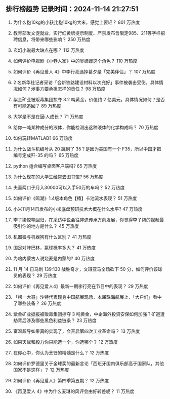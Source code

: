 
## 排行榜趋势 记录时间：2024-11-14 21:27:51
  
  1. 为什么抱10kg的小孩比抱10kg的大米，感觉上要轻？ 801 万热度
    
  2. 教育部发文促就业，实行红黄牌提示制度、严禁发布含限定985、211等字样招聘信息，将带来哪些影响？ 250 万热度
    
  3. 玄幻小说最大缺点在哪？ 112 万热度
    
  4. 如何评价电视剧《小巷人家》中的吴姗姗这个角色？ 110 万热度
    
  5. 如何评价《再见爱人 4》中李行亮选择葛夕是「完美伴侣」？ 107 万热度
    
  6. 2 名新华社记者采访「合新铁路建设材料以次充好」事件被袭击受伤，具体情况如何？涉事方要承担怎样的责任？ 98 万热度
    
  7. 紫金矿业被贩毒集团掠夺 3.2 吨黄金，价值约 2 亿美元，具体情况如何？是否有可能追回？ 89 万热度
    
  8. 大学是不是在逼i人成长？ 71 万热度
    
  9. 给你一吨某种成分的液体，你能检测出这种液体的化学构成吗？ 70 万热度
    
  10. 如何玩转MATLAB? 66 万热度
    
  11. 为什么战斗机编号从 20 跳到了 35？是因为美国有一个 F35，所以中国才把编号定成歼-35 的吗？ 65 万热度
    
  12. python 适合编写桌面客户端吗? 65 万热度
    
  13. 为什么现在的大学生经常去图书馆? 56 万热度
    
  14. 夫妻两口子月入30000可以入手50万的车吗？ 52 万热度
    
  15. 如何评价《鸣潮》1.4版本角色【椿】卡池流水表现？ 51 万热度
    
  16. 小米11月14日发布的小米底盘预研技术大概在什么水平? 47 万热度
    
  17. 李子柒惊艳回归，在采访中说会往非遗传承方向发展，你觉得李子柒的视频最吸引你的地方是什么？ 45 万热度
    
  18. 机器狼与机器狗有什么区别？ 41 万热度
    
  19. 国足对阵巴林，赢球概率多大？ 41 万热度
    
  20. 为啥内蒙古人说烧麦是内蒙的? 40 万热度
    
  21. 11 月 14 日马刺 139:130 战胜奇才，文班亚马全场砍下 50 分，如何评价该球员的表现？ 29 万热度
    
  22. 如何评价《再见爱人4》最新一期李行亮在节目中的表现？ 29 万热度
    
  23. 「榜一大哥」沙特代表现身中国航展现场，本届珠海航展上，「大户们」看中了哪些装备？ 26 万热度
    
  24. 紫金矿业据报被贩毒集团掠夺 3 吨黄金，中企海外投资安保如何加强？矿道遭劫背后涉及哪些黑色利益链条？ 23 万热度
    
  25. 室温超导如果真的实现了，会开启第四次工业革命吗？ 13 万热度
    
  26. 如果天赋和毅力你只能选一个，你选哪个？ 12 万热度
    
  27. 在你心中，你认为烹饪的精髓是什么？ 12 万热度
    
  28. 如何评价罗德里关于金球奖的最新言论「西班牙国内俱乐部高于国家队，其他国家不是这样」？ 12 万热度
    
  29. 如何评价《再见爱人》第四季第五期？ 12 万热度
    
  30. 《再见爱人 4》中为什么麦琳的风评会由好转差呢？ 11 万热度
    